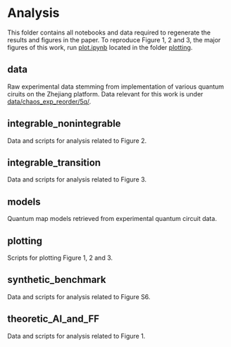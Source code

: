 # Analysis

This folder contains all notebooks and data required to regenerate the results and figures in the paper.
To reproduce Figure 1, 2 and 3, the major figures of this work, run [plot.ipynb](plotting/plot.ipynb) located in the folder [plotting](plotting/).

## data

Raw experimental data stemming from implementation of various quantum ciruits on the Zhejiang platform. Data relevant for this work is under [data/chaos_exp_reorder/5q/](data/chaos_exp_reorder/5q/).

## integrable_nonintegrable

Data and scripts for analysis related to Figure 2.

## integrable_transition

Data and scripts for analysis related to Figure 3.

## models

Quantum map models retrieved from experimental quantum circuit data.

## plotting

Scripts for plotting Figure 1, 2 and 3.

## synthetic_benchmark 

Data and scripts for analysis related to Figure S6.

## theoretic_AI_and_FF

Data and scripts for analysis related to Figure 1.

